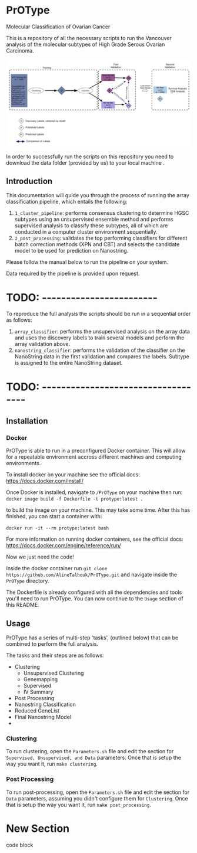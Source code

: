 # PrOType

Molecular Classification of Ovarian Cancer

This is a repository of all the necessary scripts to run the Vancouver analysis of the molecular subtypes of High Grade Serous Ovarian Carcinoma. 

![Caption for the picture.](assets/studyDesign.png)

In order to successfully run the scripts on this repository you need to download the data folder (provided by us) to your local machine .

## Introduction

This documentation will guide you through the process of running the array classification pipeline, which entails the following:

1. `1_cluster_pipeline`: performs consensus clustering to determine HGSC subtypes using an unsupervised ensemble  method and performs supervised analysis to classify these subtypes, all of which are conducted in a computer cluster environment sequentially. 
2. `2_post_processing`: validates the top performing classifiers for different batch correction methods (XPN and CBT) and selects the candidate model to be used for prediction on Nanostring.

Please follow the manual below to run the pipeline on your system.

Data required by the pipeline is provided upon request.

# TODO: ------------------------

To reproduce the full analysis the scripts should be run in a sequential order as follows:

1. `array_classifier`: performs the unsupervised analysis on the array data and uses the discovery labels to train several models and perform the array validation above.
2. `nanostring_classifier`: performs the validation of the classifier on the NanoString data in the first validation and compares the labels. Subtype is assigned to the entire NanoString dataset.

# TODO: -----------------------------------

## Installation

### Docker

PrOType is able to run in a preconfigured Docker container.  This will allow for a repeatable environment accross different machines and computing environments.



To install docker on your machine see the official docs: https://docs.docker.com/install/



Once Docker is installed, navigate to `/PrOType` on your machine then run: `docker image build -f Dockerfile -t protype:latest .` 

to build the image on your machine.  This may take some time.  After this has finished, you can start a container with:

`docker run -it --rm protype:latest bash` 

For more information on running docker containers, see the official docs: https://docs.docker.com/engine/reference/run/

Now we just need the code!

Inside the docker container run `git clone https://github.com/AlineTalhouk/PrOType.git` and navigate inside the `PrOType` directory.



The Dockerfile is already configured with all the dependencies and tools you'll need to run PrOType.  You can now continue to the `Usage` section of this README.



## Usage

PrOType has a series of multi-step 'tasks',  (outlined below) that can be combined to perform the full analysis.



The tasks and their steps are as follows:

- Clustering
  - Unsupervised Clustering
  - Genemapping
  - Supervised
  - IV Summary
- Post Processing
- Nanostring Classification
- Reduced GeneList
- Final Nanostring Model
- 

### Clustering

To run clustering, open the `Parameters.sh` file and edit the section for `Supervised, Unsupervised, and Data` parameters.  Once that is setup the way you want it, run `make clustering`.



### Post Processing

To run post-processing, open the `Parameters.sh` file and edit the section for ` Data` parameters, assuming you didn't configure them for `Clustering`. Once that is setup the way you want it, run `make post_processing`.



# New Section

code block